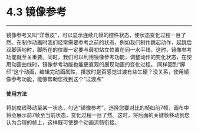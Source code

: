 # 4.3 镜像参考
---

镜像参考又叫“洋葱皮”，可以显示连续几帧的控件状态，使状态变化过程一目了然。在制作动画时我们经常需要参考之前的状态，例如我们制作跳起动作，起跳后双脚落地时，脚所在的位置一定要与最初站立位置在同一水平线，这时，镜像参考功能就至关重要。同时，我们可以利用镜像参考功能，调整动作的变化状态，在使用动画曲线时，镜像参考功能也能更直观的展现动画的变化过程。 同样回到“脚印”这个动画，编辑完动画属性，播放时是否感觉过渡有些生硬？没关系，使用镜像参考功能，能够帮助您找到这个“过渡点”

#### 使用方法

将刻度线移动至某一状态，勾选“镜像参考”，选择您要对比的帧如前7帧，画布中将会展示前7帧至当前状态，变化过程一目了然。这时，将后面的关键帧移动到您认为合理的帧上，这样既可使整个动画流畅衔接。